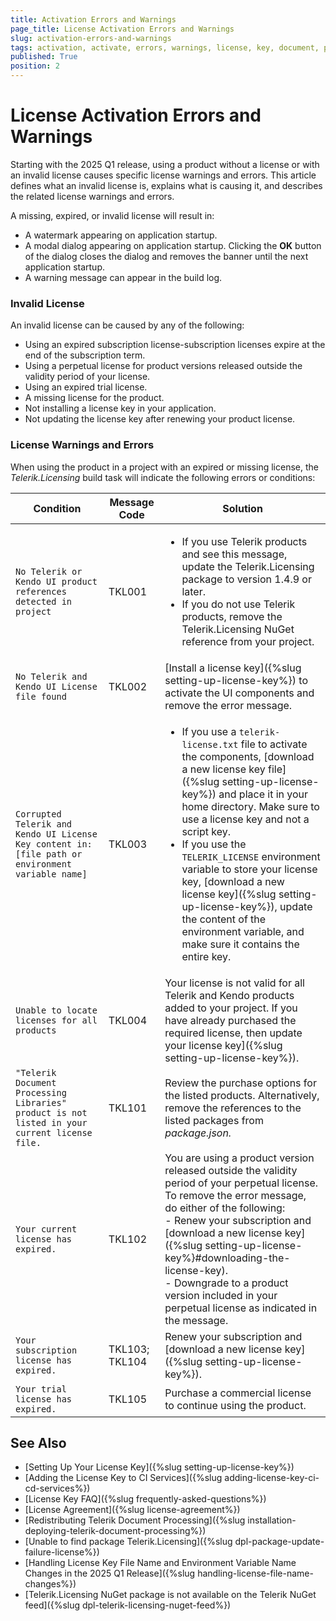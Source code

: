 ```yaml
---
title: Activation Errors and Warnings
page_title: License Activation Errors and Warnings
slug: activation-errors-and-warnings
tags: activation, activate, errors, warnings, license, key, document, processing, libraries
published: True
position: 2
---
```


# License Activation Errors and Warnings
Starting with the 2025 Q1 release, using a product without a license or with an invalid license causes specific license warnings and errors. This article defines what an invalid license is, explains what is causing it, and describes the related license warnings and errors.

A missing, expired, or invalid license will result in:
- A watermark appearing on application startup.
- A modal dialog appearing on application startup. Clicking the **OK** button of the dialog closes the dialog and removes the banner until the next application startup.
- A warning message can appear in the build log.

### Invalid License
An invalid license can be caused by any of the following:

- Using an expired subscription license-subscription licenses expire at the end of the subscription term.
- Using a perpetual license for product versions released outside the validity period of your license.
- Using an expired trial license.
- A missing license for the product.
- Not installing a license key in your application.
- Not updating the license key after renewing your product license.

### License Warnings and Errors
When using the product in a project with an expired or missing license, the _Telerik.Licensing_ build task will indicate the following errors or conditions:

|**Condition**|**Message Code**|**Solution**|
|----|----|----|
|`No Telerik or Kendo UI product references detected in project`|TKL001|<ul><li>If you use Telerik products and see this message, update the Telerik.Licensing package to version 1.4.9 or later.</li><li>If you do not use Telerik products, remove the Telerik.Licensing NuGet reference from your project.</li></ul>|
|`No Telerik and Kendo UI License file found`|TKL002|[Install a license key]({%slug setting-up-license-key%}) to activate the UI components and remove the error message.|
|`Corrupted Telerik and Kendo UI License Key content in: [file path or environment variable name]`|TKL003|<ul><li>If you use a `telerik-license.txt` file to activate the components, [download a new license key file]({%slug setting-up-license-key%}) and place it in your home directory. Make sure to use a license key and not a script key.</li><li>If you use the `TELERIK_LICENSE` environment variable to store your license key, [download a new license key]({%slug setting-up-license-key%}), update the content of the environment variable, and make sure it contains the entire key.</li></ul>|
|`Unable to locate licenses for all products`|TKL004|Your license is not valid for all Telerik and Kendo products added to your project. If you have already purchased the required license, then update your license key]({%slug setting-up-license-key%}).|
|`"Telerik Document Processing Libraries" product is not listed in your current license file.`|TKL101|Review the purchase options for the listed products. Alternatively, remove the references to the listed packages from _package.json._|
|`Your current license has expired.`|TKL102|You are using a product version released outside the validity period of your perpetual license. To remove the error message, do either of the following: <br> - Renew your subscription and [download a new license key]({%slug setting-up-license-key%}#downloading-the-license-key). <br> - Downgrade to a product version included in your perpetual license as indicated in the message.|
|`Your subscription license has expired.`|TKL103; TKL104|Renew your subscription and [download a new license key]({%slug setting-up-license-key%}).|
|`Your trial license has expired.`|TKL105|Purchase a commercial license to continue using the product.|

## See Also

* [Setting Up Your License Key]({%slug setting-up-license-key%})
* [Adding the License Key to CI Services]({%slug adding-license-key-ci-cd-services%})
* [License Key FAQ]({%slug frequently-asked-questions%})
* [License Agreement]({%slug license-agreement%})
* [Redistributing Telerik Document Processing]({%slug installation-deploying-telerik-document-processing%})
* [Unable to find package Telerik.Licensing]({%slug dpl-package-update-failure-license%})
* [Handling License Key File Name and Environment Variable Name Changes in the 2025 Q1 Release]({%slug handling-license-file-name-changes%})
* [Telerik.Licensing NuGet package is not available on the Telerik NuGet feed]({%slug dpl-telerik-licensing-nuget-feed%})

